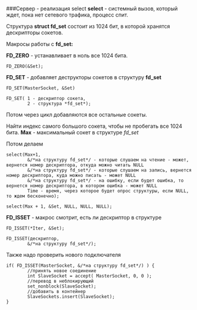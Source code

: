 ###Сервер - реализация select 
**select** - системный вызов, который ждет, пока нет сетевого трафика, процесс спит.

Структура **struct fd_set** состоит из 1024 бит, в которой хранятся дескрипторы сокетов.

Макросы работы с **fd_set:**

**FD_ZERO** - устанавливает в ноль все 1024 бита.

    FD_ZERO(&Set);

**FD_SET** - добавляет деструкторы сокетов в структуру **fd_set**

    FD_SET(MasterSocket, &Set)

    FD_SET( 1 - дескриптор сокета,
    		2 - структура *fd_set*);

Потом через цикл добавляются все остальные сокеты.

Найти индекс самого большого сокета, чтобы не пробегать все 1024 бита.
**Max** - максимальный сокет в структуре *fd_set*

Потом делаем 

    select(Max+1, 
	    	&/*на структуру fd_set*/ - которые слушаем на чтение - может, вернется номер дескриптора, откуда можно читать NULL
    		&/*на структуру fd_set*/ - которые слушаем на запись, вернется номер дескриптора, куда можно писать - может NULL
    		&/*на структуру fd_set*/ - на ошибку, если будет ошибка, то вернется номер дескриптора, в котором ошибка - может NULL
	    	Time - время, через которое будет опрос структуры, если NULL, то ждем бесконечно);

    select(Max + 1, &Set, NULL, NULL, NULL);

**FD_ISSET** - макрос смотрит, есть ли дескриптор в структуре

    FD_ISSET(*Iter, &Set);

    FD_ISSET(дескриптор, 
		    &/*на структуру fd_set*/);

Также надо проверить нового подключателя

    if( FD_ISSET(MasterSocket, &/*на структуру fd_set*/) ) {
			//принять новое соединение
			int SlaveSocket = accept( MasterSocket, 0, 0 );
			//перевод в неблокирующий
			set_nonblock(SlaveSocket);
			//добавить в контейнер
			SlaveSockets.insert(SlaveSocket);
    }
